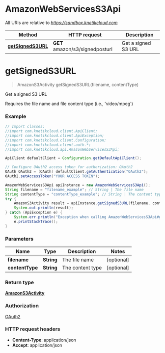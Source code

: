 # AmazonWebServicesS3Api

All URIs are relative to *https://sandbox.knetikcloud.com*

Method | HTTP request | Description
------------- | ------------- | -------------
[**getSignedS3URL**](AmazonWebServicesS3Api.md#getSignedS3URL) | **GET** amazon/s3/signedposturl | Get a signed S3 URL


<a name="getSignedS3URL"></a>
# **getSignedS3URL**
> AmazonS3Activity getSignedS3URL(filename, contentType)

Get a signed S3 URL

Requires the file name and file content type (i.e., &#39;video/mpeg&#39;)

### Example
```java
// Import classes:
//import com.knetikcloud.client.ApiClient;
//import com.knetikcloud.client.ApiException;
//import com.knetikcloud.client.Configuration;
//import com.knetikcloud.client.auth.*;
//import com.knetikcloud.api.AmazonWebServicesS3Api;

ApiClient defaultClient = Configuration.getDefaultApiClient();

// Configure OAuth2 access token for authorization: OAuth2
OAuth OAuth2 = (OAuth) defaultClient.getAuthentication("OAuth2");
OAuth2.setAccessToken("YOUR ACCESS TOKEN");

AmazonWebServicesS3Api apiInstance = new AmazonWebServicesS3Api();
String filename = "filename_example"; // String | The file name
String contentType = "contentType_example"; // String | The content type
try {
    AmazonS3Activity result = apiInstance.getSignedS3URL(filename, contentType);
    System.out.println(result);
} catch (ApiException e) {
    System.err.println("Exception when calling AmazonWebServicesS3Api#getSignedS3URL");
    e.printStackTrace();
}
```

### Parameters

Name | Type | Description  | Notes
------------- | ------------- | ------------- | -------------
 **filename** | **String**| The file name | [optional]
 **contentType** | **String**| The content type | [optional]

### Return type

[**AmazonS3Activity**](AmazonS3Activity.md)

### Authorization

[OAuth2](../README.md#OAuth2)

### HTTP request headers

 - **Content-Type**: application/json
 - **Accept**: application/json

